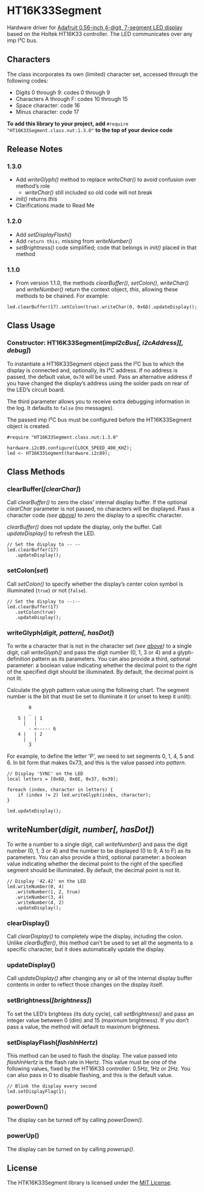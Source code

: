 # HT16K33Segment

Hardware driver for [Adafruit 0.56-inch 4-digit, 7-segment LED display](http://www.adafruit.com/products/878) based on the Holtek HT16K33 controller. The LED communicates over any imp I&sup2;C bus.

## Characters

The class incorporates its own (limited) character set, accessed through the following codes:

- Digits 0 through 9: codes 0 through 9
- Characters A through F: codes 10 through 15
- Space character: code 16
- Minus character: code 17

**To add this library to your project, add** `#require "HT16K33Segment.class.nut:1.3.0"` **to the top of your device code**

## Release Notes

### 1.3.0

- Add *writeGlyph()* method to replace *writeChar()* to avoid confusion over method’s role
    - *writeChar()* still included so old code will not break
- *init()* returns *this*
- Clarifications made to Read Me

### 1.2.0

- Add *setDisplayFlash()*
- Add `return this;` missing from *writeNumber()*
- *setBrightness()* code simplified; code that belongs in *init()* placed in that method

### 1.1.0

- From version 1.1.0, the methods *clearBuffer()*, *setColon()*, *writeChar()* and *writeNumber()* return the context object, *this*, allowing these methods to be chained. For example:

```squirrel
led.clearBuffer(17).setColon(true).writeChar(0, 0x6D).updateDisplay();
```

## Class Usage

### Constructor: HT16K33Segment(*impI2cBus[, i2cAddress][, debug]*)

To instantiate a HT16K33Segment object pass the I&sup2;C bus to which the display is connected and, optionally, its I&sup2;C address. If no address is passed, the default value, `0x70` will be used. Pass an alternative address if you have changed the display’s address using the solder pads on rear of the LED’s circuit board.

The third parameter allows you to receive extra debugging information in the log. It defaults to `false` (no messages).

The passed imp I&sup2;C bus must be configured before the HT16K33Segment object is created.

```squirrel
#require "HT16K33Segment.class.nut:1.3.0"

hardware.i2c89.configure(CLOCK_SPEED_400_KHZ);
led <- HT16K33Segment(hardware.i2c89);
```

## Class Methods

### clearBuffer(*[clearChar]*)

Call *clearBuffer()* to zero the class’ internal display buffer. If the optional *clearChar* parameter is not passed, no characters will be displayed. Pass a character code *(see [above](#characters))* to zero the display to a specific character.

*clearBuffer()* does not update the display, only the buffer. Call *updateDisplay()* to refresh the LED.

```squirrel
// Set the display to -- --
led.clearBuffer(17)
   .updateDisplay();
```

### setColon(*set*)

Call *setColon()* to specify whether the display’s center colon symbol is illuminated (`true`) or not (`false`).

```squirrel
// Set the display to --:--
led.clearBuffer(17)
   .setColon(true)
   .updateDisplay();
```

### writeGlyph(*digit, pattern[, hasDot]*)

To write a character that is not in the character set *(see [above](#characters))* to a single digit, call *writeGlyph()* and pass the digit number (0, 1, 3 or 4) and a glyph-definition pattern as its parameters. You can also provide a third, optional parameter: a boolean value indicating whether the decimal point to the right of the specified digit should be illuminated. By default, the decimal point is not lit.

Calculate the glyph pattern value using the following chart. The segment number is the bit that must be set to illuminate it (or unset to keep it unlit):

```
        0
        _
    5 |   | 1
      |   |
        - <----- 6
    4 |   | 2
      | _ |
        3
```

For example, to define the letter 'P', we need to set segments 0, 1, 4, 5 and 6. In bit form that makes 0x73, and this is the value passed into *pattern*.

```squirrel
// Display 'SYNC' on the LED
local letters = [0x6D, 0x6E, 0x37, 0x39];

foreach (index, character in letters) {
    if (index != 2) led.writeGlyph(index, character);
}

led.updateDisplay();
```

## writeNumber(*digit, number[, hasDot]*)

To write a number to a single digit, call *writeNumber()* and pass the digit number (0, 1, 3 or 4) and the number to be displayed (0 to 9, A to F) as its parameters. You can also provide a third, optional parameter: a boolean value indicating whether the decimal point to the right of the specified segment should be illuminated. By default, the decimal point is not lit.

```squirrel
// Display '42.42' on the LED
led.writeNumber(0, 4)
   .writeNumber(1, 2, true)
   .writeNumber(3, 4)
   .writeNumber(4, 2)
   .updateDisplay();
```

### clearDisplay()

Call *clearDisplay()* to completely wipe the display, including the colon. Unlike *clearBuffer()*, this method can’t be used to set all the segments to a specific character, but it does automatically update the display.

### updateDisplay()

Call *updateDisplay()* after changing any or all of the internal display buffer contents in order to reflect those changes on the display itself.

### setBrightness(*[brightness]*)

To set the LED’s brightess (its duty cycle), call *setBrightness()* and pass an integer value between 0 (dim) and 15 (maximum brightness). If you don’t pass a value, the method will default to maximum brightness.

### setDisplayFlash(*flashInHertz*)

This method can be used to flash the display. The value passed into *flashInHertz* is the flash rate in Hertz. This value must be one of the following values, fixed by the HT16K33 controller: 0.5Hz, 1Hz or 2Hz. You can also pass in 0 to disable flashing, and this is the default value.

```squirrel
// Blink the display every second
led.setDisplayFlag(1);
```

### powerDown()

The display can be turned off by calling *powerDown()*.

### powerUp()

The display can be turned on by calling *powerup()*.

## License

The HTK16K33Segment library is licensed under the [MIT License](./LICENSE).
